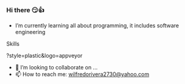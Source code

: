 ### Hi there 😏👍

<!--
**Wilfredo33/Wilfredo33** is a ✨ _special_ ✨ repository because its `README.md` (this file) appears on your GitHub profile. -->
- I’m currently learning all about programming, it includes software engineering

Skills

?style=plastic&logo=appveyor
  
- 👯 I’m looking to collaborate on ...
- 📫 How to reach me: wilfredorivera2730@yahoo.com

